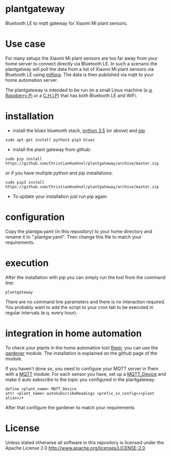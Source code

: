 # plantgateway
Bluetooth LE to mqtt gateway for Xiaomi Mi plant sensors.

# Use case
For many setups the Xiaomi Mi plant sensors are too far away from your 
home server to connect directly via Bluetooth LE. 
In such a scenario the plantgatway will poll the data from a list of 
Xiaomi Mi plant sensors via Bluetooth LE using 
[miflora](https://github.com/open-homeautomation/miflora).
The data is then published via mqtt to your home automation server.

The plantgateway is intended to be run on a small Linux machine (e.g. 
[Raspberry Pi](https://www.raspberrypi.org/)
or a [C.H.I.P](https://getchip.com/)) that has both Bluetooth LE and WiFi.

# installation
* install the bluez bluetooth stack, [python 3.5](https://www.python.org/) (or above) 
and [pip](https://pip.pypa.io/en/stable/installing/)
```
sudo apt-get install python3 pip3 bluez
```
* install the plant gateway from github:
```
sudo pip install https://github.com/ChristianKuehnel/plantgateway/archive/master.zip
```
or if you have multiple python and pip installations:
```
sudo pip3 install https://github.com/ChristianKuehnel/plantgateway/archive/master.zip
```
* To update your installation just run pip again. 

# configuration
Copy the plantgw.yaml (in this repository) to your home directory and 
rename it to ".plantgw.yaml".
Then change this file to match your requirements.

# execution
After the installation with pip you can simply run the tool from the command line:
```
plantgateway
```
There are no command line parameters and there is no interaction required.
You probably want to add the script to your cron tab to be executed 
in regular intervals (e.q. every hour).

# integration in home automation
To check your plants in the home automation tool [fhem](http://fhem.de/), 
you can use the 
[gardener](https://github.com/ChristianKuehnel/fhem-gardener) module. 
The installation is explained on the github page of the module.

If you haven't done so, you need to configure your MQTT server in fhem with 
a [MQTT](http://fhem.de/commandref.html#MQTT) module.
For each sensor you have, set up a [MQTT_Device](http://fhem.de/commandref.html#MQTT_DEVICE) 
and make it auto subscribe to the topic 
you configured in the plantgateway:
```
define <plant_name> MQTT_Device
attr <plant_name> autoSubscribeReadings <prefix_in_config>/<plant alias>/+
```

After that configure the gardener to match your requirements

# License
Unless stated otherwise all software in this repository is licensed under the Apache License 2.0
http://www.apache.org/licenses/LICENSE-2.0